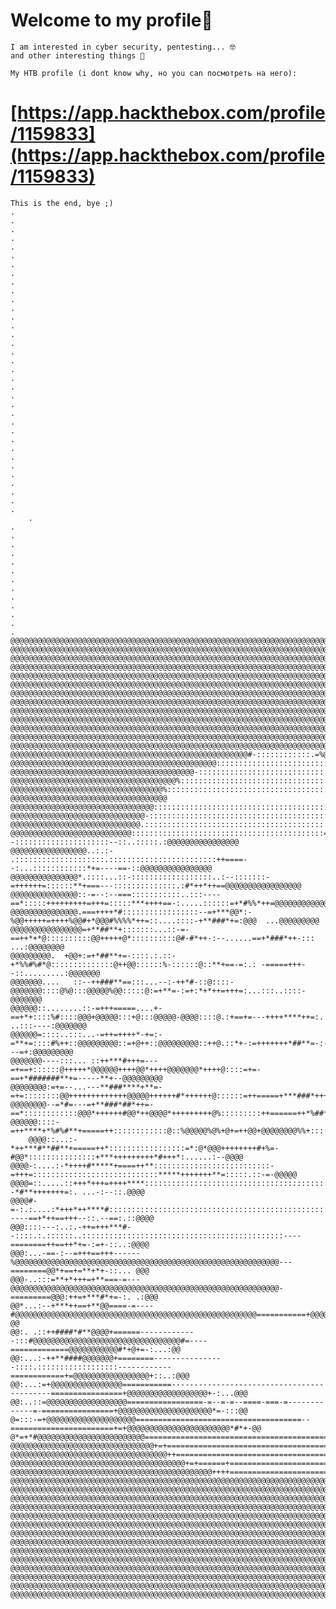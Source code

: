 # Welcome to my profile🍻

	I am interested in cyber security, pentesting... 🤓
	and other interesting things 🧐

	My HTB profile (i dont know why, но you can посмотреть на него):
	
# [https://app.hackthebox.com/profile/1159833](https://app.hackthebox.com/profile/1159833)

	This is the end, bye ;)
	.
	.
	.
	.
	.
	.
	.
	.
	.
	.
	.
	.
 	.
	.
	.
	.
	.
	.
	.
	.
	.
	.
	.
	.
	.
	.
	.
	.
	.
	.
	.
	.
 	.
  	.
   	.
    	.
	.
	.
	.
	.
	.
	.
	.
	.
	.
	.
	.
	.
	.
	@@@@@@@@@@@@@@@@@@@@@@@@@@@@@@@@@@@@@@@@@@@@@@@@@@@@@@@@@@@@@@@@@@@@@@@@@@@@@@@@@@@@@@@@@@@@@@@@@@@@@@@@@@@@@@@@@@@@@@@@@@@
	@@@@@@@@@@@@@@@@@@@@@@@@@@@@@@@@@@@@@@@@@@@@@@@@@@@@@@@@@@@@@@@@@@@@@@@@@@@@@@@@@@@@@@@@@@@@@@@@@@@@@@@@@@@@@@@@@@@@@@@@@@@
	@@@@@@@@@@@@@@@@@@@@@@@@@@@@@@@@@@@@@@@@@@@@@@@@@@@@@@@@@@@@@@@@@@@@@@@@@@@@@@@@@@@@@@@@@@@@@@@@@@@@@@@@@@@@@@@@@@@@@@@@@@@
	@@@@@@@@@@@@@@@@@@@@@@@@@@@@@@@@@@@@@@@@@@@@@@@@@@@@@@@@@@@@@@@@@@@@@@@@@@@@@@@@@@@@@@@@@@@@@@@@@@@@@@@@@@@@@@@@@@@@@@@@@@@
	@@@@@@@@@@@@@@@@@@@@@@@@@@@@@@@@@@@@@@@@@@@@@@@@@@@@@@@@@@@@@@@@@@@@@@@@@@@@@@@@@@@@@@@@@@@@@@@@@@@@@@@@@@@@@@@@@@@@@@@@@@@
	@@@@@@@@@@@@@@@@@@@@@@@@@@@@@@@@@@@@@@@@@@@@@@@@@@@@@@@@@@@@@@@@@@@@@@@@@@@@@@@@@@@@@@@@@@@@@@@@@@@@@@@@@@@@@@@@@@@@@@@@@@@
	@@@@@@@@@@@@@@@@@@@@@@@@@@@@@@@@@@@@@@@@@@@@@@@@@@@@@@@@@@@@@@@@@@@@@@@@@@@@@@@@@@@@@@@@@@@@@@@@@@@@@@@@@@@@@@@@@@@@@@@@@@@
	@@@@@@@@@@@@@@@@@@@@@@@@@@@@@@@@@@@@@@@@@@@@@@@@@@@@@@@@@@@@@@@@@@@@@@@@@@@@@@@@@@@@@@@@@@@@@@@@@@@@@@@@@@@@@@@@@@@@@@@@@@@
	@@@@@@@@@@@@@@@@@@@@@@@@@@@@@@@@@@@@@@@@@@@@@@@@@@@@@@@@@@@@@@@@@@@@@@@@@@@@@@@@@@@@@@@@@@@@@@@@@@@@@@@@@@@@@@@@@@@@@@@@@@@
	@@@@@@@@@@@@@@@@@@@@@@@@@@@@@@@@@@@@@@@@@@@@@@@@@@@@@@@@@@@@@@@@@@@@@@@@@@@@@@@@@@@@@@@@@@@@@@@@@@@@@@@@@@@@@@@@@@@@@@@@@@@
	@@@@@@@@@@@@@@@@@@@@@@@@@@@@@@@@@@@@@@@@@@@@@@@@@@@@@@@@@@@@@@@@@@@@@@@@@@@@@@@@@@@@@@@@@@@@@@@@@@@@@@@@@@@@@@@@@@@@@@@@@@@
	@@@@@@@@@@@@@@@@@@@@@@@@@@@@@@@@@@@@@@@@@@@@@@@@@@@@@@@@@@@@@@@@@@@@@@@@@@@@@@@@@@@@@@@@@@@@@@@@@@@@@@@@@@@@@@@@@@@@@@@@@@@
	@@@@@@@@@@@@@@@@@@@@@@@@@@@@@@@@@@@@@@@@@@@@@@@@@@@@@@@@@@@@@@@@@@@@@@@@@@@@@@@@@@@@@@@@@@@@@@@@@@@@@@@@@@@@@@@@@@@@@@@@@@@
	@@@@@@@@@@@@@@@@@@@@@@@@@@@@@@@@@@@@@@@@@@@@@@@@@@@@@#-::::::::::::.=%@@@@@@@@@@@@@@@@@@@@@@@@@@@@@@@@@@@@@@@@@@@@@@@@@@@@@
	@@@@@@@@@@@@@@@@@@@@@@@@@@@@@@@@@@@@@@@@@@@@@@:::::::::::::::::::::::::::::::@@@@@@@@@@@@@@@@@@@@@@@@@@@@@@@@@@@@@@@@@@@@@@
	@@@@@@@@@@@@@@@@@@@@@@@@@@@@@@@@@@@@@@@@@-:::::::::::::::::::::::::::::::::::::::+@@@@@@@@@@@@@@@@@@@@@@@@@@@@@@@@@@@@@@@@@
	@@@@@@@@@@@@@@@@@@@@@@@@@@@@@@@@@@@@@%:::::::::::::::::::::::::::::::::::::::::::::::@@@@@@@@@@@@@@@@@@@@@@@@@@@@@@@@@@@@@@
	@@@@@@@@@@@@@@@@@@@@@@@@@@@@@@@@@@%::::::::::::::::::::::::::::::::::::::::::::::::::::-@@@@@@@@@@@@@@@@@@@@@@@@@@@@@@@@@@@
	@@@@@@@@@@@@@@@@@@@@@@@@@@@@@@@@::::::::::::::::::::::::::::::::::::::::::::::::::::::::::@@@@@@@@@@@@@@@@@@@@@@@@@@@@@@@@@
	@@@@@@@@@@@@@@@@@@@@@@@@@@@@@@-:::::::::::::::::::::::::::::::::::::::::::::::::::::::::::::@@@@=....@@@@@@@@@@@@@@@@@@@@@@
	@@@@@@@@@@@@@@@@@@@@@@@@@@@@@.:::::::::::::::::::::::::::::::::::::::::::...:::::::::::::::::@@::...:.:...@@@@@@@@@@@@@@@@@
	@@@@@@@@@@@@@@@@@@@@@@@@@@@:::::::::::::::::::::::::::::::::::::::::::=--:::::::::::::::::::::--::..:::::.:@@@@@@@@@@@@@@@@
	@@@@@@@@@@@@@@@@@..:.:-  .::::::::::::::::::::.::::::::::::::::::::::::++====--:...::::::::::::*+=----==-::@@@@@@@@@@@@@@@@
	@@@@@@@@@@@@@@@*.::::...::-::::::::::::::::::..:--:::::::-=++++++=::::::**+===---::::::::::::::.:#*++*++==@@@@@@@@@@@@@@@@@
	@@@@@@@@@@@@@@@::-=--:--===:::::::::::..:::----==*:::::+++++++++=+++=:::::***++++==-:.....::::::=+*#%%*++=@@@@@@@@@@@@@@@@@
	@@@@@@@@@@@@@@@.===++++*#:::::::::::::::::--=+***@@*:-%@@+++++=++++%@@#+*@@@#%%%%*++=::....::::-+**###*+=:@@@  ...@@@@@@@@@
	@@@@@@@@@@@@@@@@=+**##**+:::::::...::-=-==++*+*@::::::::::@@+++++@*::::::::::@#-#*++-:--......==+*###*++-:::   ...:@@@@@@@@
	@@@@@@@@@.  +@@+:=+*##**+=-::::.:.::-+*%%#%#*@::::::::::::::@++@@::::::%-::::::@::**+==-=:.: -=====+++--::.........:@@@@@@@
	@@@@@@@....   ::--++###**==:::...--:-++*#-::@::::-@@@@@@@::::@%@:::@@@@@%@@:::::@:=+**=-:=+:*+*++=+++=:...:::..::::-@@@@@@@
	@@@@@@::........::-=+++=====....+-==+*+::::%#::::@@@+@@@@@:::+@:::@@@@@-@@@@::::@.:+==+=---++++****++=:.  ..:::----:@@@@@@@
	@@@@@@=::::..:::...-=++=++++*-+=:-=**+=::::#%++::@@@@@@@@@::=+@++::@@@@@@@@@::++@.::*+-:=+++++++*##**=-:-...---=+:@@@@@@@@@
	@@@@@@@----:::... ::++***#+++=---=+==+::::::@+++++*@@@@@@++++@@*++++@@@@@@@*++++@::::=+=-==+*#######**+=-----**+--@@@@@@@@@
	@@@@@@@@:=+=--...---**###****+**=-=+=::::::::@@+++++++++++++@@@@@++++++#*++++++@::::::=++=====+***###*++++***+=-:::=@@@@@@@
	@@@@@@@@--=*#=---=+**###*##*++=-==*::::::::::::@@@*++++++#@@*++@@@@*+++++++++@%:::::::::++======++*%##******++++:....:@@@@@
	@@@@@@::::-=++****+*%#%#**+=====++::::::::::::@::%@@@@@%@%+@+=++@@+@@@@@@@@%%+:::::::::::*+++=====+#***#**+++++-....:::@@@@
		@@@@::...:-*++***#**##**+=====++*:::::::::::::::::=*:@*@@@++++++++#+%=-#@@*:::::::::::::::+***+++++++++*#+++*:......:--@@@@
	@@@@-:....:-*++++#*****+====++**::::::::::::::::::::::::::-=+++=::::::::::::::::::::::::::::*****+++++++**=:::::.::-=-@@@@@
	@@@@=::.....::+++*+++=++++****::::::::::::::::::::::::::::::::::::::::::::::::::::::::::::::--*#**+++++++=:. ...-:--::.@@@@
	@@@@#-=-:.:....:*+++*++****#::::::::::::::::::::::::::::::::::::::::::::::::::::::::::::::-----==+*++==+++--::.--==:.::@@@@
	@@@::::---:..:.-++=+++***#--::::.:.::::::..:::::::::::::::::::::::::::::::::::::::::::::----========++==++*+=-:=+-::..:@@@@
	@@@:...-==-:--=+++==+++------%@@@@@@@@@@@@@@@@@@@@@@@@@@@@@@@@@@@@@@@@@@@@@@@@@@@@@@@@@@@---========@@*+==+=**+*+-::... @@@
	@@@-..:::=**+*+++=+**===-=---@@@@@@@@@@@@@@@@@@@@@@@@@@@@@@@@@@@@@@@@@@@@@@@@@@@@@@@@@@@@-=========@@@:++=+***#*+=-:. .:@@@
	@@*...:--+***++==+**@@====-=----#@@@@@@@@@@@@@@@@@@@@@@@@@@@@@@@@@@@@@@@@@@@@@@@@@@@@@@===========+@@@@@*#*#%###*+-:...:-@@
	@@:. .::++####*#**@@@@+======-------------:::#@@@@@@@@@@@@@@@@@@@@@@@@@@@@@@@@@#=----=============@@@@@@@@@@@#*+@+=-:...:@@
	@@:...:-++**####@@@@@@@+========----------------::::.::::::::::::::::::------------============+=@@@@@@@@@@@@@@@@@+::..:@@@
	@@:...:=+@@@@@@@@@@@@@@@@===========-------------------------------------------================+@@@@@@@@@@@@@@@@@@+-:...@@@
	@@:..::=@@@@@@@@@@@@@@@@@@=================-=--=-=--====-===-=-------------=-================+@@@@@@@@@@@@@@@@@@@@@*=-:::@@
	@=:::-=+@@@@@@@@@@@@@@@@@@@@=====================================--=======================+=+@@@@@@@@@@@@@@@@@@@@@@@*#*+-@@
	@*=+*#@@@@@@@@@@@@@@@@@@@@@@@@=========================================================+==+@@@@@@@@@@@@@@@@@@@@@@@@@@@@@@@@
	@@@@@@@@@@@@@@@@@@@@@@@@@@@@@@@@+=+=====================================================@@@@@@@@@@@@@@@@@@@@@@@@@@@@@@@@@@@
	@@@@@@@@@@@@@@@@@@@@@@@@@@@@@@@@@@@++=============================================+=*@@@@@@@@@@@@@@@@@@@@@@@@@@@@@@@@@@@@@@
	@@@@@@@@@@@@@@@@@@@@@@@@@@@@@@@@@@@@@@@+=+======+==============================+@@@@@@@@@@@@@@@@@@@@@@@@@@@@@@@@@@@@@@@@@@@
	@@@@@@@@@@@@@@@@@@@@@@@@@@@@@@@@@@@@@@@@@@@@@++++========================+@@@@@@@@@@@@@@@@@@@@@@@@@@@@@@@@@@@@@@@@@@@@@@@@@
	@@@@@@@@@@@@@@@@@@@@@@@@@@@@@@@@@@@@@@@@@@@@@@@@@@@@@@@@@@@@@@@@@@@@@@@@@@@@@@@@@@@@@@@@@@@@@@@@@@@@@@@@@@@@@@@@@@@@@@@@@@@
	@@@@@@@@@@@@@@@@@@@@@@@@@@@@@@@@@@@@@@@@@@@@@@@@@@@@@@@@@@@@@@@@@@@@@@@@@@@@@@@@@@@@@@@@@@@@@@@@@@@@@@@@@@@@@@@@@@@@@@@@@@@
	@@@@@@@@@@@@@@@@@@@@@@@@@@@@@@@@@@@@@@@@@@@@@@@@@@@@@@@@@@@@@@@@@@@@@@@@@@@@@@@@@@@@@@@@@@@@@@@@@@@@@@@@@@@@@@@@@@@@@@@@@@@
	@@@@@@@@@@@@@@@@@@@@@@@@@@@@@@@@@@@@@@@@@@@@@@@@@@@@@@@@@@@@@@@@@@@@@@@@@@@@@@@@@@@@@@@@@@@@@@@@@@@@@@@@@@@@@@@@@@@@@@@@@@@
	@@@@@@@@@@@@@@@@@@@@@@@@@@@@@@@@@@@@@@@@@@@@@@@@@@@@@@@@@@@@@@@@@@@@@@@@@@@@@@@@@@@@@@@@@@@@@@@@@@@@@@@@@@@@@@@@@@@@@@@@@@@
	@@@@@@@@@@@@@@@@@@@@@@@@@@@@@@@@@@@@@@@@@@@@@@@@@@@@@@@@@@@@@@@@@@@@@@@@@@@@@@@@@@@@@@@@@@@@@@@@@@@@@@@@@@@@@@@@@@@@@@@@@@@
	@@@@@@@@@@@@@@@@@@@@@@@@@@@@@@@@@@@@@@@@@@@@@@@@@@@@@@@@@@@@@@@@@@@@@@@@@@@@@@@@@@@@@@@@@@@@@@@@@@@@@@@@@@@@@@@@@@@@@@@@@@@
	@@@@@@@@@@@@@@@@@@@@@@@@@@@@@@@@@@@@@@@@@@@@@@@@@@@@@@@@@@@@@@@@@@@@@@@@@@@@@@@@@@@@@@@@@@@@@@@@@@@@@@@@@@@@@@@@@@@@@@@@@@@
	@@@@@@@@@@@@@@@@@@@@@@@@@@@@@@@@@@@@@@@@@@@@@@@@@@@@@@@@@@@@@@@@@@@@@@@@@@@@@@@@@@@@@@@@@@@@@@@@@@@@@@@@@@@@@@@@@@@@@@@@@@@
	@@@@@@@@@@@@@@@@@@@@@@@@@@@@@@@@@@@@@@@@@@@@@@@@@@@@@@@@@@@@@@@@@@@@@@@@@@@@@@@@@@@@@@@@@@@@@@@@@@@@@@@@@@@@@@@@@@@@@@@@@@@
	@@@@@@@@@@@@@@@@@@@@@@@@@@@@@@@@@@@@@@@@@@@@@@@@@@@@@@@@@@@@@@@@@@@@@@@@@@@@@@@@@@@@@@@@@@@@@@@@@@@@@@@@@@@@@@@@@@@@@@@@@@@
	@@@@@@@@@@@@@@@@@@@@@@@@@@@@@@@@@@@@@@@@@@@@@@@@@@@@@@@@@@@@@@@@@@@@@@@@@@@@@@@@@@@@@@@@@@@@@@@@@@@@@@@@@@@@@@@@@@@@@@@@@@@
	@@@@@@@@@@@@@@@@@@@@@@@@@@@@@@@@@@@@@@@@@@@@@@@@@@@@@@@@@@@@@@@@@@@@@@@@@@@@@@@@@@@@@@@@@@@@@@@@@@@@@@@@@@@@@@@@@@@@@@@@@@@
	@@@@@@@@@@@@@@@@@@@@@@@@@@@@@@@@@@@@@@@@@@@@@@@@@@@@@@@@@@@@@@@@@@@@@@@@@@@@@@@@@@@@@@@@@@@@@@@@@@@@@@@@@@@@@@@@@@@@@@@@@@@
	

	


